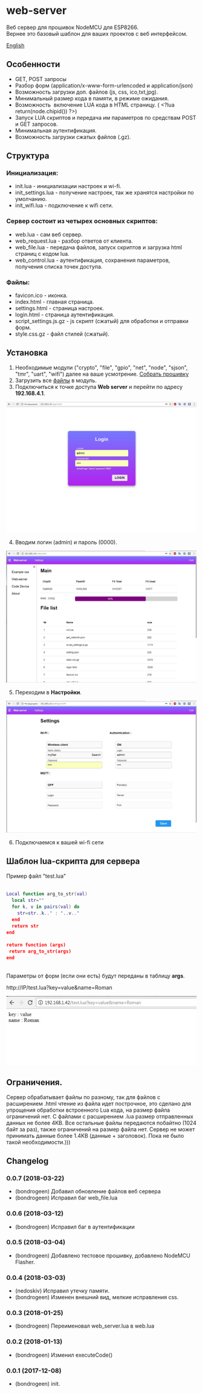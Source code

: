 # web-server

Веб сервер для прошивок NodeMCU для ESP8266.   
Вернее это базовый шаблон для ваших проектов с веб интерфейсом.

[English](https://github.com/bondrogeen/web-server/blob/master/doc/en/README.md)

## Особенности

* GET, POST запросы
* Разбор форм (application/x-www-form-urlencoded и application/json)
* Возможность загрузки доп. файлов (js, css, ico,txt,jpg).
* Минимальный размер кода в памяти, в режиме ожидания.
* Возможность  включение LUA кода в HTML страницу. ( \<?lua return(node.chipid()) ?>)
* Запуск LUA скриптов и передача им параметров по средствам POST и GET запросов.
* Минимальная аутентификация.
* Возможность загрузки сжатых файлов (.gz).

## Структура

### Инициализация:
* init.lua - инициализации настроек и wi-fi.
* init_settings.lua - получение настроек, так же хранятся настройки по умолчанию.
* init_wifi.lua - подключение к wifi сети.

### Сервер состоит из четырех основных скриптов:
* web.lua - сам веб сервер.
* web_request.lua - разбор ответов от клиента.
* web_file.lua - передача файлов, запуск скриптов и загрузка html страниц с кодом lua.
* web_control.lua - аутентификация, сохранения параметров, получения списка точек доступа.

### Файлы:
* favicon.ico - иконка.
* index.html - главная страница.
* settings.html - страница настроек.
* login.html - страница аутентификация.
* script_settings.js.gz - js скрипт (сжатый) для обработки и отправки форм.
* style.css.gz - файл стилей (сжатый).


## Установка

1. Необходимые модули ("crypto", "file", "gpio", "net", "node", "sjson", "tmr", "uart", "wifi") далее на ваше усмотрение. [Собрать прошивку](https://nodemcu-build.com/)
2. Загрузить все [файлы](https://github.com/bondrogeen/web-server/tree/master/files) в модуль.
3. Подключиться к точке доступа **Web server** и перейти по адресу **192.168.4.1**.
			
![Logo](doc/image/web_server_login.jpg)
			
4. Вводим логин (admin) и пароль (0000).
			
![Logo](doc/image/web_server_index_page.jpg)
			
5. Переходим в **Настройки**.
			
![Logo](doc/image/web_server_settings_page.jpg)

6. Подключаемся к вашей wi-fi сети 

## Шаблон lua-скрипта для сервера

Пример файл "test.lua"


```lua   
   
Local function arg_to_str(val)    
  local str=""    
  for k, v in pairs(val) do     
    str=str..k.." : "..v.."     
  end    
  return str    
end   
    
return function (args)    
 return arg_to_str(args)   
end    
   
```
   

Параметры от форм (если они есть) будут переданы в таблицу **args**.

http://IP/test.lua?key=value&name=Roman

![test.lua](doc/image/test_lua_args.jpg)

## Ограничения.
Сервер обрабатывает файлы по разному, так для файлов с расширением .html чтение из файла идет построчное, это сделано для упрощения обработки встроенного Lua кода, на размер файла ограничений нет. C файлами с расширением .lua размер отправленных данных не более 4KB.
Все остальные файлы передаются побайтно (1024 байт за раз), также ограничений на размер файла нет. Сервер не может принимать данные более 1.4KB (данные + заголовок). Пока не было такой необходимости.)))

## Changelog

### 0.0.7 (2018-03-22)
* (bondrogeen) Добавил обновление файлов веб сервера
* (bondrogeen) Исправил баг web_file.lua
### 0.0.6 (2018-03-12)
* (bondrogeen) Исправил баг в аутентификации
### 0.0.5 (2018-03-04)
* (bondrogeen) Добавлено тестовое прошивку, добавлено NodeMCU Flasher.
### 0.0.4 (2018-03-03)
* (nedoskiv) Исправил утечку памяти.
* (bondrogeen) Изменен внешний вид, мелкие исправления css.
### 0.0.3 (2018-01-25)
* (bondrogeen) Переименовал web_server.lua в web.lua
### 0.0.2 (2018-01-13)
* (bondrogeen) Изменил executeCode()
### 0.0.1 (2017-12-08)
* (bondrogeen) init.



